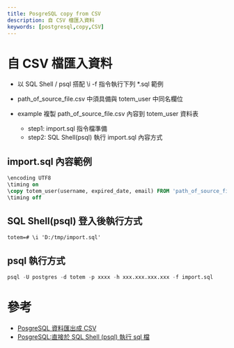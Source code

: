 ```yaml
---
title: PosgreSQL copy from CSV
description: 自 CSV 檔匯入資料
keywords: [postgresql,copy,CSV]
---
```


# 自 CSV 檔匯入資料
* 以 SQL Shell / psql 搭配 \i -f 指令執行下列 *.sql 範例
* path_of_source_file.csv 中須具備與 totem_user 中同名欄位

* example 複製 path_of_source_file.csv 內容到 totem_user 資料表
    * step1: import.sql 指令檔準備
    * step2: SQL Shell(psql) 執行 import.sql 內容方式
  
  
  
## import.sql 內容範例
   
```sql
\encoding UTF8
\timing on
\copy totem_user(username, expired_date, email) FROM 'path_of_source_file.csv' DELIMITER ',' CSV HEADER ENCODING 'UTF8';
\timing off
```

## SQL Shell(psql) 登入後執行方式
  
```shell
totem=# \i 'D:/tmp/import.sql'
```

## psql 執行方式

```sql
psql -U postgres -d totem -p xxxx -h xxx.xxx.xxx.xxx -f import.sql
```

# 參考
* [PosgreSQL 資料匯出成 CSV](./PosgreSQL_copy_CSV_to_table)
* [PosgreSQL:直接於 SQL Shell (psql) 執行 sql 檔](./SqlShell_psql_Basic)
